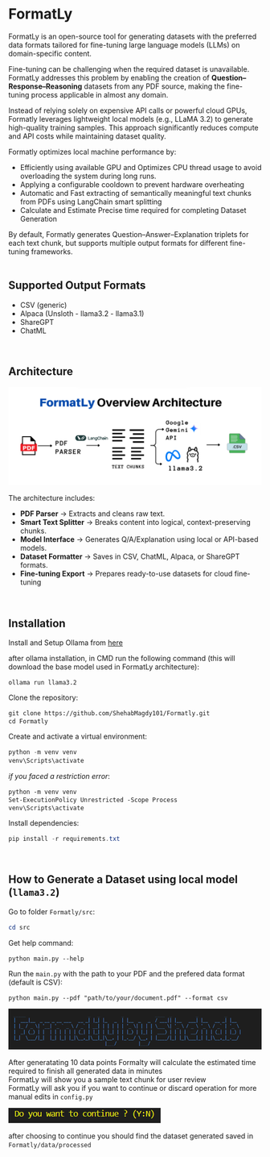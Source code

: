 # FormatLy

FormatLy is an open-source tool for generating datasets with the preferred data formats tailored for fine-tuning large language models (LLMs) on domain-specific content.

Fine-tuning can be challenging when the required dataset is unavailable. FormatLy addresses this problem by enabling the creation of **Question–Response–Reasoning** datasets from any PDF source, making the fine-tuning process applicable in almost any domain.

Instead of relying solely on expensive API calls or powerful cloud GPUs, Formatly leverages lightweight local models (e.g., LLaMA 3.2) to generate high-quality training samples. This approach significantly reduces compute and API costs while maintaining dataset quality.

Formatly optimizes local machine performance by:

- Efficiently using available GPU and Optimizes CPU thread usage to avoid overloading the system during long runs.
- Applying a configurable cooldown to prevent hardware overheating
- Automatic and Fast extracting of semantically meaningful text chunks from PDFs using LangChain smart splitting
- Calculate and Estimate Precise time required for completing Dataset Generation

By default, Formatly generates Question–Answer–Explanation triplets for each text chunk, but supports multiple output formats for different fine-tuning frameworks.
<br>
<br>

## Supported Output Formats

- CSV (generic)
- Alpaca (Unsloth - llama3.2 - llama3.1)
- ShareGPT
- ChatML
<br>



## Architecture


![alt text](image.png)

The architecture includes:

- **PDF Parser** → Extracts and cleans raw text.
- **Smart Text Splitter** → Breaks content into logical, context-preserving chunks.
- **Model Interface** → Generates Q/A/Explanation using local or API-based models.
- **Dataset Formatter** → Saves in CSV, ChatML, Alpaca, or ShareGPT formats.
- **Fine-tuning Export** → Prepares ready-to-use datasets for cloud fine-tuning

<br>

## Installation



Install and Setup Ollama from [here](https://ollama.com/)

after ollama installation, in CMD run the following command (this will download the base model used in FormatLy architecture):

```
ollama run llama3.2
```

Clone the repository:

```
git clone https://github.com/ShehabMagdy101/Formatly.git
cd Formatly
```
Create and activate a virtual environment:

```powershell
python -m venv venv
venv\Scripts\activate
```

_if you faced a restriction error_:
```
python -m venv venv
Set-ExecutionPolicy Unrestricted -Scope Process
venv\Scripts\activate
```

Install dependencies:

```powershell
pip install -r requirements.txt
```
<br>

## How to Generate a Dataset using local model (`llama3.2`)


Go to folder `Formatly/src`:

```powershell
cd src
```

Get help command:

```
python main.py --help
```

Run the `main.py` with the path to your PDF and the prefered data format (default is CSV):

```
python main.py --pdf "path/to/your/document.pdf" --format csv
```
![alt text](image-1.png)

After generatating 10 data points Formalty will calculate the estimated time required to finish all generated data in minutes <br>
FormatLy will show you a sample text chunk for user review <br>
FormatLy will ask you if you want to continue or discard operation for more manual edits in `config.py`

![alt text](image-2.png)


after choosing to continue you should find the dataset generated saved in `Formatly/data/processed`




